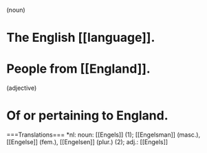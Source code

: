 (noun)
# The English [[language]].
# People from [[England]].

(adjective)
# Of or pertaining to England.

===Translations===
*nl: noun: [[Engels]] (1); [[Engelsman]] (masc.), [[Engelse]] (fem.), [[Engelsen]] (plur.) (2); adj.: [[Engels]]